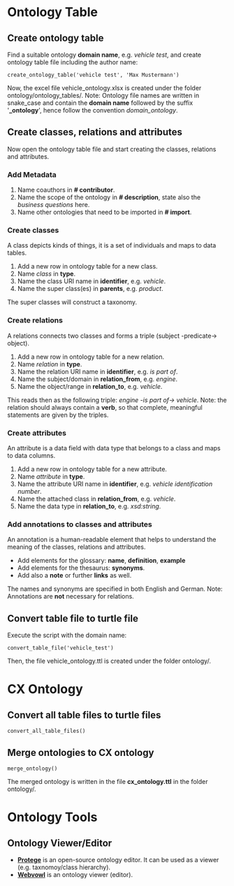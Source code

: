 # Ontology Table

## Create ontology table
Find a suitable ontology **domain name**, e.g. _vehicle test_, and create ontology table file including the author name:
```
create_ontology_table('vehicle test', 'Max Mustermann')
```
Now, the excel file vehicle_ontology.xlsx is created under the folder ontology/ontology_tables/.
Note: Ontology file names are written in snake_case and contain the **domain name** followed
by the suffix '**_ontology**', hence follow the convention _domain_ontology_.

## Create classes, relations and attributes
Now open the ontology table file and start creating the classes, relations and attributes.

### Add Metadata
1. Name coauthors in **# contributor**.
2. Name the scope of the ontology in **# description**, state also the _business questions_ here.
3. Name other ontologies that need to be imported in **# import**.

### Create classes
A class depicts kinds of things, it is a set of individuals and maps to data tables.

1. Add a new row in ontology table for a new class.
2. Name _class_ in **type**.
3. Name the class URI name in **identifier**, e.g. _vehicle_.
4. Name the super class(es) in **parents**, e.g. _product_.

The super classes will construct a taxonomy.

### Create relations
A relations connects two classes and forms a triple (subject -predicate-> object).
1. Add a new row in ontology table for a new relation.
2. Name _relation_ in **type**.
3. Name the relation URI name in **identifier**, e.g. _is part of_.
4. Name the subject/domain in **relation_from**, e.g. _engine_.
5. Name the object/range in **relation_to**, e.g. _vehicle_.

This reads then as the following triple: _engine -is part of-> vehicle_.
Note: the relation should always contain a **verb**, so that complete, meaningful statements 
are given by the triples.

### Create attributes
An attribute is a data field with data type that belongs to a class and maps to data columns.

1. Add a new row in ontology table for a new attribute.
2. Name _attribute_ in **type**.
3. Name the attribute URI name in **identifier**, e.g. _vehicle identification number_.
4. Name the attached class in **relation_from**, e.g. _vehicle_.
5. Name the data type in **relation_to**, e.g. _xsd:string_.

### Add annotations to classes and attributes
An annotation is a human-readable element that helps to understand the meaning of the classes, relations and attributes.

* Add elements for the glossary: **name**, **definition**, **example**
* Add elements for the thesaurus: **synonyms**.
* Add also a **note** or further **links** as well.

The names and synonyms are specified in both English and German.
Note: Annotations are **not** necessary for relations.

## Convert table file to turtle file
Execute the script with the domain name:
```
convert_table_file('vehicle_test')
```
Then, the file vehicle_ontology.ttl is created under the folder ontology/.

# CX Ontology
## Convert all table files to turtle files
```
convert_all_table_files()
```

## Merge ontologies to CX ontology
```
merge_ontology()
```
The merged ontology is written in the file **cx_ontology.ttl** in the folder ontology/.

# Ontology Tools
## Ontology Viewer/Editor
* [**Protege**](https://protege.stanford.edu/) is an open-source ontology editor. 
It can be used as a viewer (e.g. taxnomoy/class hierarchy).
* [**Webvowl**](http://vowl.visualdataweb.org/webvowl.html) is an ontology viewer (editor).
